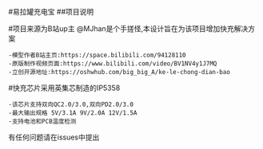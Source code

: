 #易拉罐充电宝
##项目说明

#项目来源为B站up主 @MJhan是个手搓怪,本设计旨在为该项目增加快充解决方案

    -模型作者B站主页:https://space.bilibili.com/94128110
    -原版制作视频页面:https://www.bilibili.com/video/BV1NV4y1J7MQ
    -立创开源地址:https://oshwhub.com/big_big_A/ke-le-chong-dian-bao
  
#快充芯片采用英集芯制造的IP5358

    -该芯片支持双向QC2.0/3.0,双向PD2.0/3.0
    -最大输出规格 5V/3.1A 9V/2.0A 12V/1.5A
    -支持电池和PCB温度检测
  
有任何问题请在issues中提出
